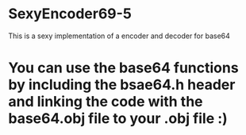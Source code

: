 # SexyEncoder69-5

This is a sexy implementation of a encoder and decoder for base64

# You can use the base64 functions by including the bsae64.h header and linking the code with the base64.obj file to your .obj file :)
